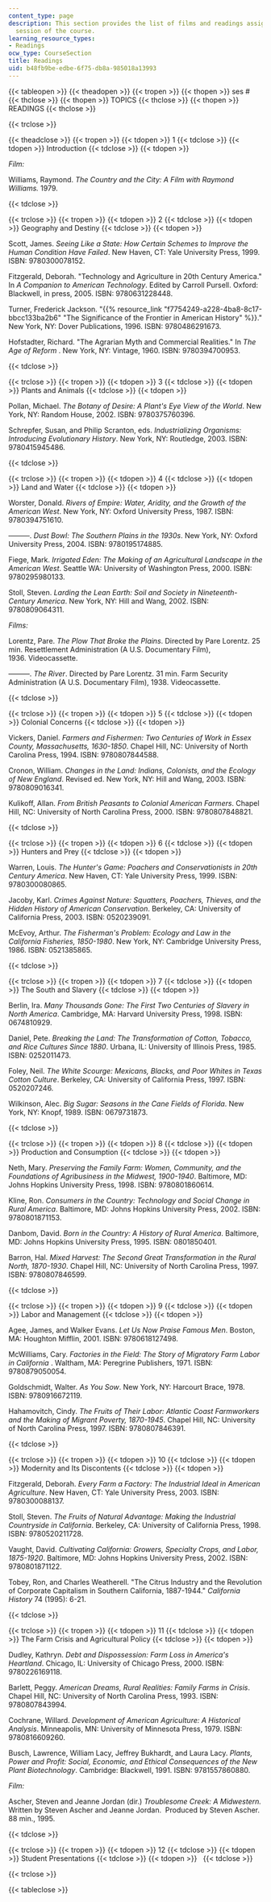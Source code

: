 ```yaml
---
content_type: page
description: This section provides the list of films and readings assigned for each
  session of the course.
learning_resource_types:
- Readings
ocw_type: CourseSection
title: Readings
uid: b48fb9be-edbe-6f75-db8a-985018a13993
---
```


{{< tableopen >}}
{{< theadopen >}}
{{< tropen >}}
{{< thopen >}}
ses #
{{< thclose >}}
{{< thopen >}}
TOPICS
{{< thclose >}}
{{< thopen >}}
READINGS
{{< thclose >}}

{{< trclose >}}

{{< theadclose >}}
{{< tropen >}}
{{< tdopen >}}
1
{{< tdclose >}}
{{< tdopen >}}
Introduction
{{< tdclose >}}
{{< tdopen >}}


_Film:_

Williams, Raymond. _The Country and the City: A Film with Raymond Williams._ 1979.


{{< tdclose >}}

{{< trclose >}}
{{< tropen >}}
{{< tdopen >}}
2
{{< tdclose >}}
{{< tdopen >}}
Geography and Destiny
{{< tdclose >}}
{{< tdopen >}}


Scott, James. _Seeing Like a State: How Certain Schemes to Improve the Human Condition Have Failed_. New Haven, CT: Yale University Press, 1999. ISBN: 9780300078152.

Fitzgerald, Deborah. "Technology and Agriculture in 20th Century America." In _A Companion to American Technology_. Edited by Carroll Pursell. Oxford: Blackwell, in press, 2005. ISBN: 9780631228448.

Turner, Frederick Jackson. "{{% resource_link "f7754249-a228-4ba8-8c17-bbcc133ba2b6" "The Significance of the Frontier in American History" %}}." New York, NY: Dover Publications, 1996. ISBN: 9780486291673.

Hofstadter, Richard. "The Agrarian Myth and Commercial Realities." In _The Age of Reform_ . New York, NY: Vintage, 1960. ISBN: 9780394700953.


{{< tdclose >}}

{{< trclose >}}
{{< tropen >}}
{{< tdopen >}}
3
{{< tdclose >}}
{{< tdopen >}}
Plants and Animals
{{< tdclose >}}
{{< tdopen >}}


Pollan, Michael. _The Botany of Desire: A Plant's Eye View of the World_. New York, NY: Random House, 2002. ISBN: 9780375760396.

Schrepfer, Susan, and Philip Scranton, eds. _Industrializing Organisms: Introducing Evolutionary History_. New York, NY: Routledge, 2003. ISBN: 9780415945486.


{{< tdclose >}}

{{< trclose >}}
{{< tropen >}}
{{< tdopen >}}
4
{{< tdclose >}}
{{< tdopen >}}
Land and Water
{{< tdclose >}}
{{< tdopen >}}


Worster, Donald. _Rivers of Empire: Water, Aridity, and the Growth of the American West_. New York, NY: Oxford University Press, 1987. ISBN: 9780394751610.

———. _Dust Bowl: The Southern Plains in the 1930s_. New York, NY: Oxford University Press, 2004. ISBN: 9780195174885.

Fiege, Mark. _Irrigated Eden: The Making of an Agricultural Landscape in the American West_. Seattle WA: University of Washington Press, 2000. ISBN: 9780295980133.

Stoll, Steven. _Larding the Lean Earth: Soil and Society in Nineteenth-Century America_. New York, NY: Hill and Wang, 2002. ISBN: 9780809064311.

_Films:_

Lorentz, Pare. _The Plow That Broke the Plains_. Directed by Pare Lorentz. 25 min. Resettlement Administration (A U.S. Documentary Film), 1936. Videocassette.

———. _The River_. Directed by Pare Lorentz. 31 min. Farm Security Administration (A U.S. Documentary Film), 1938. Videocassette.


{{< tdclose >}}

{{< trclose >}}
{{< tropen >}}
{{< tdopen >}}
5
{{< tdclose >}}
{{< tdopen >}}
Colonial Concerns
{{< tdclose >}}
{{< tdopen >}}


Vickers, Daniel. _Farmers and Fishermen: Two Centuries of Work in Essex County, Massachusetts, 1630-1850_. Chapel Hill, NC: University of North Carolina Press, 1994. ISBN: 9780807844588.

Cronon, William. _Changes in the Land: Indians, Colonists, and the Ecology of New England_. Revised ed. New York, NY: Hill and Wang, 2003. ISBN: 9780809016341.

Kulikoff, Allan. _From British Peasants to Colonial American Farmers_. Chapel Hill, NC: University of North Carolina Press, 2000. ISBN: 9780807848821.


{{< tdclose >}}

{{< trclose >}}
{{< tropen >}}
{{< tdopen >}}
6
{{< tdclose >}}
{{< tdopen >}}
Hunters and Prey
{{< tdclose >}}
{{< tdopen >}}


Warren, Louis. _The Hunter's Game: Poachers and Conservationists in 20th Century America_. New Haven, CT: Yale University Press, 1999. ISBN: 9780300080865.

Jacoby, Karl. _Crimes Against Nature: Squatters, Poachers, Thieves, and the Hidden History of American Conservation_. Berkeley, CA: University of California Press, 2003. ISBN: 0520239091.

McEvoy, Arthur. _The Fisherman's Problem: Ecology and Law in the California Fisheries, 1850-1980_. New York, NY: Cambridge University Press, 1986. ISBN: 0521385865.


{{< tdclose >}}

{{< trclose >}}
{{< tropen >}}
{{< tdopen >}}
7
{{< tdclose >}}
{{< tdopen >}}
The South and Slavery
{{< tdclose >}}
{{< tdopen >}}


Berlin, Ira. _Many Thousands Gone: The First Two Centuries of Slavery in North America_. Cambridge, MA: Harvard University Press, 1998. ISBN: 0674810929.

Daniel, Pete. _Breaking the Land: The Transformation of Cotton, Tobacco, and Rice Cultures Since 1880_. Urbana, IL: University of Illinois Press, 1985. ISBN: 0252011473.

Foley, Neil. _The White Scourge: Mexicans, Blacks, and Poor Whites in Texas Cotton Culture_. Berkeley, CA: University of California Press, 1997. ISBN: 0520207246.

Wilkinson, Alec. _Big Sugar: Seasons in the Cane Fields of Florida_. New York, NY: Knopf, 1989. ISBN: 0679731873.


{{< tdclose >}}

{{< trclose >}}
{{< tropen >}}
{{< tdopen >}}
8
{{< tdclose >}}
{{< tdopen >}}
Production and Consumption
{{< tdclose >}}
{{< tdopen >}}


Neth, Mary. _Preserving the Family Farm: Women, Community, and the Foundations of Agribusiness in the Midwest, 1900-1940_. Baltimore, MD: Johns Hopkins University Press, 1998. ISBN: 9780801860614.

Kline, Ron. _Consumers in the Country: Technology and Social Change in Rural America_. Baltimore, MD: Johns Hopkins University Press, 2002. ISBN: 9780801871153.

Danbom, David. _Born in the Country: A History of Rural America_. Baltimore, MD: Johns Hopkins University Press, 1995. ISBN: 0801850401.

Barron, Hal. _Mixed Harvest: The Second Great Transformation in the Rural North, 1870-1930_. Chapel Hill, NC: University of North Carolina Press, 1997. ISBN: 9780807846599.


{{< tdclose >}}

{{< trclose >}}
{{< tropen >}}
{{< tdopen >}}
9
{{< tdclose >}}
{{< tdopen >}}
Labor and Management
{{< tdclose >}}
{{< tdopen >}}


Agee, James, and Walker Evans. _Let Us Now Praise Famous Men_. Boston, MA: Houghton Mifflin, 2001. ISBN: 9780618127498.

McWilliams, Cary. _Factories in the Field: The Story of Migratory Farm Labor in California_ . Waltham, MA: Peregrine Publishers, 1971. ISBN: 9780879050054.

Goldschmidt, Walter. _As You Sow_. New York, NY: Harcourt Brace, 1978. ISBN: 9780916672119.

Hahamovitch, Cindy. _The Fruits of Their Labor: Atlantic Coast Farmworkers and the Making of Migrant Poverty, 1870-1945_. Chapel Hill, NC: University of North Carolina Press, 1997. ISBN: 9780807846391.


{{< tdclose >}}

{{< trclose >}}
{{< tropen >}}
{{< tdopen >}}
10
{{< tdclose >}}
{{< tdopen >}}
Modernity and Its Discontents
{{< tdclose >}}
{{< tdopen >}}


Fitzgerald, Deborah. _Every Farm a Factory: The Industrial Ideal in American Agriculture_. New Haven, CT: Yale University Press, 2003. ISBN: 9780300088137.

Stoll, Steven. _The Fruits of Natural Advantage: Making the Industrial Countryside in California_. Berkeley, CA: University of California Press, 1998. ISBN: 9780520211728.

Vaught, David. _Cultivating California: Growers, Specialty Crops, and Labor, 1875-1920_. Baltimore, MD: Johns Hopkins University Press, 2002. ISBN: 9780801871122.

Tobey, Ron, and Charles Weatherell. "The Citrus Industry and the Revolution of Corporate Capitalism in Southern California, 1887-1944." _California History_ 74 (1995): 6-21.


{{< tdclose >}}

{{< trclose >}}
{{< tropen >}}
{{< tdopen >}}
11
{{< tdclose >}}
{{< tdopen >}}
The Farm Crisis and Agricultural Policy
{{< tdclose >}}
{{< tdopen >}}


Dudley, Kathryn. _Debt and Dispossession: Farm Loss in America's Heartland_. Chicago, IL: University of Chicago Press, 2000. ISBN: 9780226169118.

Barlett, Peggy. _American Dreams, Rural Realities: Family Farms in Crisis_. Chapel Hill, NC: University of North Carolina Press, 1993. ISBN: 9780807843994.

Cochrane, Willard. _Development of American Agriculture: A Historical Analysis_. Minneapolis, MN: University of Minnesota Press, 1979. ISBN: 9780816609260.

Busch, Lawrence, William Lacy, Jeffrey Bukhardt, and Laura Lacy. _Plants, Power and Profit: Social, Economic, and Ethical Consequences of the New Plant Biotechnology_. Cambridge: Blackwell, 1991. ISBN: 9781557860880.

_Film:_

Ascher, Steven and Jeanne Jordan (dir.) _Troublesome Creek: A Midwestern._ Written by Steven Ascher and Jeanne Jordan.  Produced by Steven Ascher.  88 min., 1995.


{{< tdclose >}}

{{< trclose >}}
{{< tropen >}}
{{< tdopen >}}
12
{{< tdclose >}}
{{< tdopen >}}
Student Presentations
{{< tdclose >}}
{{< tdopen >}}
 
{{< tdclose >}}

{{< trclose >}}

{{< tableclose >}}